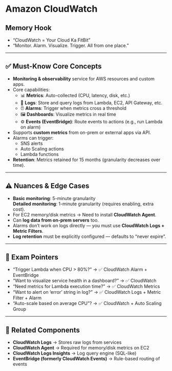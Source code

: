 # Amazon CloudWatch

## Memory Hook

- “CloudWatch = Your Cloud Ka FitBit”
- “Monitor. Alarm. Visualize. Trigger. All from one place.”

---

## ✅ Must-Know Core Concepts

- **Monitoring & observability** service for AWS resources and custom apps.
- Core capabilities:
  - 📊 **Metrics**: Auto-collected (CPU, latency, disk, etc.)
  - 📜 **Logs**: Store and query logs from Lambda, EC2, API Gateway, etc.
  - ⏰ **Alarms**: Trigger when metrics cross a threshold
  - 🖼️ **Dashboards**: Visualize metrics in real time
  - ⚙️ **Events (EventBridge)**: Route events to actions (e.g., run Lambda on alarm)
- Supports **custom metrics** from on-prem or external apps via API.
- Alarms can trigger:
  - SNS alerts
  - Auto Scaling actions
  - Lambda functions
- **Retention**: Metrics retained for 15 months (granularity decreases over time).

---

## ⚠️ Nuances & Edge Cases

- **Basic monitoring**: 5-minute granularity  
  **Detailed monitoring**: 1-minute granularity (requires enabling, extra cost).
- For EC2 memory/disk metrics → Need to install **CloudWatch Agent**.
- Can **log data from on-prem servers** too.
- Alarms don’t work on logs directly — you must use **CloudWatch Logs + Metric Filters**.
- **Log retention** must be explicitly configured — defaults to “never expire”.

---

## 🧠 Exam Pointers

- “Trigger Lambda when CPU > 80%?” → ✅ CloudWatch Alarm + EventBridge
- “Want to visualize service health in a dashboard?” → ✅ CloudWatch
- “Need metrics for Lambda execution time?” → ✅ CloudWatch Metrics
- “Want to alert on ‘error’ string in log?” → ✅ CloudWatch Logs + Metric Filter + Alarm
- “Auto-scale based on average CPU”? → ✅ CloudWatch + Auto Scaling Group

---

## 🧩 Related Components

- **CloudWatch Logs** → Stores raw logs from services
- **CloudWatch Agent** → Required for memory/disk metrics on EC2
- **CloudWatch Logs Insights** → Log query engine (SQL-like)
- **EventBridge (formerly CloudWatch Events)** → Rule-based routing of events
